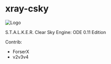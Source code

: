 # xray-csky
![Logo](https://i35.fastpic.org/big/2012/0323/46/ae7b8d2f5f0ad39d2db7fcbc48fbfc46.jpg "Logo")

S.T.A.L.K.E.R. Clear Sky Engine: ODE 0.11 Edition

Contrib: 
* ForserX
* v2v3v4